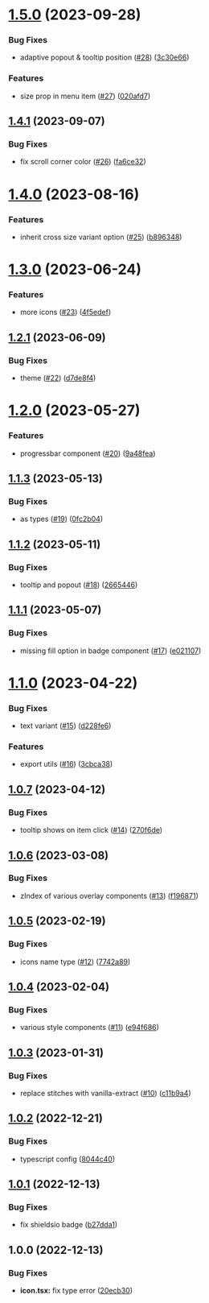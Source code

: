 # [1.5.0](https://github.com/cinnyapp/folds/compare/v1.4.1...v1.5.0) (2023-09-28)

### Bug Fixes

- adaptive popout & tooltip position ([#28](https://github.com/cinnyapp/folds/issues/28)) ([3c30e66](https://github.com/cinnyapp/folds/commit/3c30e66c55fe53bf3c34720b3617492a9b7a3ea3))

### Features

- size prop in menu item ([#27](https://github.com/cinnyapp/folds/issues/27)) ([020afd7](https://github.com/cinnyapp/folds/commit/020afd7844b262c16164ba94bfeb92eb5b268e83))

## [1.4.1](https://github.com/cinnyapp/folds/compare/v1.4.0...v1.4.1) (2023-09-07)

### Bug Fixes

- fix scroll corner color ([#26](https://github.com/cinnyapp/folds/issues/26)) ([fa6ce32](https://github.com/cinnyapp/folds/commit/fa6ce329fd3e08e13070234feebc3258308c6ee0))

# [1.4.0](https://github.com/cinnyapp/folds/compare/v1.3.0...v1.4.0) (2023-08-16)

### Features

- inherit cross size variant option ([#25](https://github.com/cinnyapp/folds/issues/25)) ([b896348](https://github.com/cinnyapp/folds/commit/b896348cc515e148717c1cc35379f659ba0d9704))

# [1.3.0](https://github.com/cinnyapp/folds/compare/v1.2.1...v1.3.0) (2023-06-24)

### Features

- more icons ([#23](https://github.com/cinnyapp/folds/issues/23)) ([4f5edef](https://github.com/cinnyapp/folds/commit/4f5edefe43b86658e5614695f1edcdd343a519f7))

## [1.2.1](https://github.com/cinnyapp/folds/compare/v1.2.0...v1.2.1) (2023-06-09)

### Bug Fixes

- theme ([#22](https://github.com/cinnyapp/folds/issues/22)) ([d7de8f4](https://github.com/cinnyapp/folds/commit/d7de8f4d1435611b5ac3519ae137c45ac4a3270a))

# [1.2.0](https://github.com/cinnyapp/folds/compare/v1.1.3...v1.2.0) (2023-05-27)

### Features

- progressbar component ([#20](https://github.com/cinnyapp/folds/issues/20)) ([9a48fea](https://github.com/cinnyapp/folds/commit/9a48feacd6a9d45407f2a0e87172f270f057190b))

## [1.1.3](https://github.com/cinnyapp/folds/compare/v1.1.2...v1.1.3) (2023-05-13)

### Bug Fixes

- as types ([#19](https://github.com/cinnyapp/folds/issues/19)) ([0fc2b04](https://github.com/cinnyapp/folds/commit/0fc2b04fa77bae4e1dc0e61a01b0a331416c80a6))

## [1.1.2](https://github.com/cinnyapp/folds/compare/v1.1.1...v1.1.2) (2023-05-11)

### Bug Fixes

- tooltip and popout ([#18](https://github.com/cinnyapp/folds/issues/18)) ([2665446](https://github.com/cinnyapp/folds/commit/26654463f827b22566f741965eeeec16059d1c08))

## [1.1.1](https://github.com/cinnyapp/folds/compare/v1.1.0...v1.1.1) (2023-05-07)

### Bug Fixes

- missing fill option in badge component ([#17](https://github.com/cinnyapp/folds/issues/17)) ([e021107](https://github.com/cinnyapp/folds/commit/e021107ca8a7c8a41022071d0d9c908d52dd0374))

# [1.1.0](https://github.com/cinnyapp/folds/compare/v1.0.7...v1.1.0) (2023-04-22)

### Bug Fixes

- text variant ([#15](https://github.com/cinnyapp/folds/issues/15)) ([d228fe6](https://github.com/cinnyapp/folds/commit/d228fe6e0a048c4b150afd00d40f3b89c5e761ea))

### Features

- export utils ([#16](https://github.com/cinnyapp/folds/issues/16)) ([3cbca38](https://github.com/cinnyapp/folds/commit/3cbca3850a1b68f729815ba27f7d27ecd3172928))

## [1.0.7](https://github.com/cinnyapp/folds/compare/v1.0.6...v1.0.7) (2023-04-12)

### Bug Fixes

- tooltip shows on item click ([#14](https://github.com/cinnyapp/folds/issues/14)) ([270f6de](https://github.com/cinnyapp/folds/commit/270f6de776daa07d0999d7e7880e3bff13cd8d0d))

## [1.0.6](https://github.com/cinnyapp/folds/compare/v1.0.5...v1.0.6) (2023-03-08)

### Bug Fixes

- zIndex of various overlay components ([#13](https://github.com/cinnyapp/folds/issues/13)) ([f196871](https://github.com/cinnyapp/folds/commit/f1968710ee1e4fdb83c5b2db055cc109de3cac99))

## [1.0.5](https://github.com/cinnyapp/folds/compare/v1.0.4...v1.0.5) (2023-02-19)

### Bug Fixes

- icons name type ([#12](https://github.com/cinnyapp/folds/issues/12)) ([7742a89](https://github.com/cinnyapp/folds/commit/7742a891d63e57e34fc27a891beaa1694e675152))

## [1.0.4](https://github.com/cinnyapp/folds/compare/v1.0.3...v1.0.4) (2023-02-04)

### Bug Fixes

- various style components ([#11](https://github.com/cinnyapp/folds/issues/11)) ([e94f686](https://github.com/cinnyapp/folds/commit/e94f686c4797b652f6e705a2a5f6959b12660c65))

## [1.0.3](https://github.com/cinnyapp/folds/compare/v1.0.2...v1.0.3) (2023-01-31)

### Bug Fixes

- replace stitches with vanilla-extract ([#10](https://github.com/cinnyapp/folds/issues/10)) ([c11b9a4](https://github.com/cinnyapp/folds/commit/c11b9a409c92bf072fb8ee2a94d52eadef3d8c6f))

## [1.0.2](https://github.com/cinnyapp/folds/compare/v1.0.1...v1.0.2) (2022-12-21)

### Bug Fixes

- typescript config ([8044c40](https://github.com/cinnyapp/folds/commit/8044c40ff1a8ff4ba8da312a209f7f15dbc1ed4b))

## [1.0.1](https://github.com/cinnyapp/folds/compare/v1.0.0...v1.0.1) (2022-12-13)

### Bug Fixes

- fix shieldsio badge ([b27dda1](https://github.com/cinnyapp/folds/commit/b27dda1550364288899b3d15c4de0df3c0dea5cc))

## 1.0.0 (2022-12-13)

### Bug Fixes

- **icon.tsx:** fix type error ([20ecb30](https://github.com/cinnyapp/folds/commit/20ecb30f6b23434ff5650cb010ecb4dd9e8589fc))
